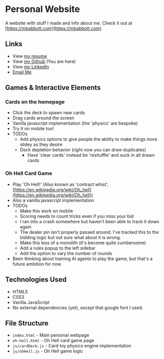 # Personal Website

A website with stuff I made and info about me. Check it out at [https://mbabbott.com](https://mbabbott.com)

## Links

- View [my resume](https://mbabbott.com/resume.pdf)
- View [my Github](https://github.com/matthewabbott) (You are here)
- View [my LinkedIn](https://www.linkedin.com/in/matthew-abbott-88390065/)
- [Email Me](mailto:ttobbatam+website@gmail.com)

## Games & Interactive Elements

### Cards on the homepage
- Click the deck to spawn new cards
- Drag cards around the screen
- Vanilla javascript implementation (the 'physics' are bespoke)
- Try it on mobile too!
- TODOs
  - Add physics options to give people the ability to make things more slidey as they desire
  - Deck depletion behavior (right now you can draw duplicates)
    - Have 'clear cards' instead be 'reshuffle' and suck in all drawn cards

### Oh Hell Card Game
- Play 'Oh Hell!' (Also known as 'contract whist', [https://en.wikipedia.org/wiki/Oh_hell](https://en.wikipedia.org/wiki/Oh_hell))
- Also a vanilla javascript implementation
- TODOs
  - Make this work on mobile
  - Scoring needs to count tricks even if you miss your bid
  - I ran into a crash somewhere but haven't been able to track it down again
  - The dealer pin isn't properly passed around. I've tracked this to the bidding logic but not sure what about it is wrong. 
  - Make this less of a monolith (it's become quite cumbersome)
  - Add a rules popup to the left sidebar
  - Add the option to vary the number of rounds
- Been thinking about training AI agents to play the game, but that's a future ambition for now.

## Technologies Used
- HTML5
- CSS3
- Vanilla JavaScript
- No external dependencies (yet), except that google font I used.

## File Structure
- `index.html` - Main personal webpage
- `oh-hell.html` - Oh Hell card game page
- `js/cardDeck.js` - Card toy physics engine implementation
- `js/ohHell.js` - Oh Hell game logic